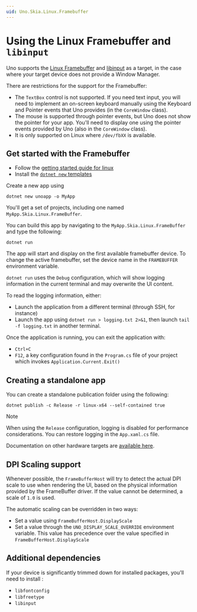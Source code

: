 ```yaml
---
uid: Uno.Skia.Linux.Framebuffer
---
```


# Using the Linux Framebuffer and `libinput`

Uno supports the [Linux Framebuffer](https://www.kernel.org/doc/html/latest/fb/framebuffer.html) and [libinput](https://github.com/wayland-project/libinput) as a target, in the case where your target device does not provide a Window Manager.

There are restrictions for the support for the Framebuffer:

- The `TextBox` control is not supported. If you need text input, you will need to implement an on-screen keyboard manually using the Keyboard and Pointer events that Uno provides (in the `CoreWindow` class).
- The mouse is supported through pointer events, but Uno does not show the pointer for your app. You'll need to display one using the pointer events provided by Uno (also in the `CoreWindow` class).
- It is only supported on Linux where `/dev/fbXX` is available.

## Get started with the Framebuffer

- Follow the [getting started guide for linux](../get-started-with-linux.md)
- Install the [`dotnet new` templates](../get-started-dotnet-new.md)

Create a new app using

```
dotnet new unoapp -o MyApp
```

You'll get a set of projects, including one named `MyApp.Skia.Linux.FrameBuffer`.

You can build this app by navigating to the `MyApp.Skia.Linux.FrameBuffer` and type the following:

```
dotnet run
```

The app will start and display on the first available framebuffer device. To change the active framebuffer, set the device name in the `FRAMEBUFFER` environment variable.

`dotnet run` uses the `Debug` configuration, which will show logging information in the current terminal and may overwrite the UI content.

To read the logging information, either:

- Launch the application from a different terminal (through SSH, for instance)
- Launch the app using `dotnet run > logging.txt 2>&1`, then launch `tail -f logging.txt` in another terminal.

Once the application is running, you can exit the application with:

- `Ctrl+C`
- `F12`, a key configuration found in the `Program.cs` file of your project which invokes `Application.Current.Exit()`

## Creating a standalone app

You can create a standalone publication folder using the following:

```
dotnet publish -c Release -r linux-x64 --self-contained true
```

> [!NOTE]
> When using the `Release` configuration, logging is disabled for performance considerations. You can restore logging in the `App.xaml.cs` file.

Documentation on other hardware targets are [available here](https://github.com/dotnet/core/blob/main/release-notes/6.0/supported-os.md).

## DPI Scaling support

Whenever possible, the `FrameBufferHost` will try to detect the actual DPI scale to use when rendering the UI, based on the physical information provided by the FrameBuffer driver. If the value cannot be determined, a scale of `1.0` is used.

The automatic scaling can be overridden in two ways:

- Set a value using `FrameBufferHost.DisplayScale`
- Set a value through the `UNO_DISPLAY_SCALE_OVERRIDE` environment variable. This value has precedence over the value specified in `FrameBufferHost.DisplayScale`

## Additional dependencies

If your device is significantly trimmed down for installed packages, you'll need to install :

- `libfontconfig`
- `libfreetype`
- `libinput`
